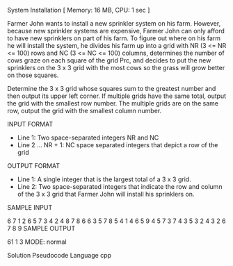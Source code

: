 System Installation
[ Memory: 16 MB, CPU: 1 sec ]

Farmer John wants to install a new sprinkler system on his farm. However, because new sprinkler systems are expensive, Farmer John can only afford to have new sprinklers on part of his farm. To figure out where on his farm he will install the system, he divides his farm up into a grid with NR (3 <= NR <= 100) rows and NC (3 <= NC <= 100) columns, determines the number of cows graze on each square of the grid Prc, and decides to put the new sprinklers on the 3 x 3 grid with the most cows so the grass will grow better on those squares.

Determine the 3 x 3 grid whose squares sum to the greatest number and then output its upper left corner. If multiple grids have the same total, output the grid with the smallest row number. The multiple grids are on the same row, output the grid with the smallest column number.

INPUT FORMAT

* Line 1: Two space-separated integers NR and NC
* Line 2 … NR + 1: NC space separated integers that depict a row of the grid

OUTPUT FORMAT

* Line 1: A single integer that is the largest total of a 3 x 3 grid.
* Line 2: Two space-separated integers that indicate the row and column of the 3 x 3 grid that Farmer John will install his sprinklers on.


SAMPLE INPUT

6 7
1 2 6 5 7 3 4
2 4 8 7 8 6 6
3 5 7 8 5 4 1
4 6 5 9 4 5 7
3 7 4 3 5 3 2
4 3 2 6 7 8 9
SAMPLE OUTPUT

61
1 3
MODE: normal

Solution Pseudocode
Language 
cpp
